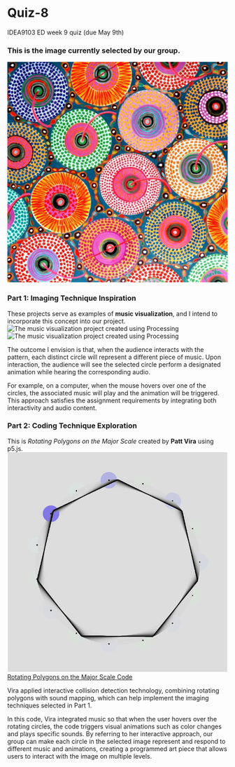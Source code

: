 # Quiz-8
IDEA9103 ED week 9 quiz (due May 9th)

### This is the image currently selected by our group.
![Pacita Abad - Wheels of fortune](assets/Pacita%20Abad%20Wheels%20of%20fortune.jpg)

### Part 1: Imaging Technique Inspiration

These projects serve as examples of **music visualization**, and I intend to incorporate this concept into our project.
![The music visualization project created using Processing](assets/Pic%201.png)
![The music visualization project created using Processing](assets/Pic%202.png)

The outcome I envision is that, when the audience interacts with the pattern, each distinct circle will represent a different piece of music. Upon interaction, the audience will see the selected circle perform a designated animation while hearing the corresponding audio.

For example, on a computer, when the mouse hovers over one of the circles, the associated music will play and the animation will be triggered. This approach satisfies the assignment requirements by integrating both interactivity and audio content.


### Part 2: Coding Technique Exploration

This is *Rotating Polygons on the Major Scale* created by **Patt Vira** using p5.js.
![Rotating Polygons on the Major Scale Code](assets/Pic%203.png)
[Rotating Polygons on the Major Scale Code](https://editor.p5js.org/pattvira/sketches/Pa1_cdABS)

Vira applied interactive collision detection technology, combining rotating polygons with sound mapping, which can help implement the imaging techniques selected in Part 1.

In this code, Vira integrated music so that when the user hovers over the rotating circles, the code triggers visual animations such as color changes and plays specific sounds. By referring to her interactive approach, our group can make each circle in the selected image represent and respond to different music and animations, creating a programmed art piece that allows users to interact with the image on multiple levels.